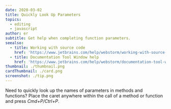 ```yaml
---
date: 2020-03-02
title: Quickly Look Up Parameters
topics:
  - editing
  - javascript
author: er
subtitle: Get help when completing function parameters.
seealso:
  - title: Working with source code
    href: 'https://www.jetbrains.com/help/webstorm/working-with-source-code.html'
  - title: Documentation Tool Window help
    href: 'https://www.jetbrains.com/help/webstorm/documentation-tool-window.html'
thumbnail: ./thumbnail.png
cardThumbnail: ./card.png
screenshot: ./tip.png
---
```

Need to quickly look up the names of parameters in methods and functions? Place the caret
anywhere within the call of a method or function and press *Cmd+P/Ctrl+P*.
